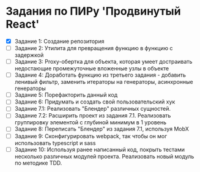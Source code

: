 # Задания по ПИРу 'Продвинутый React'

- [x] Задание 1: Создание репозитория
- [ ] Задание 2: Утилита для превращения функцию в функцию с задержкой
- [ ] Задание 3: Proxy-обертка для объекта, которая умеет достраивать недостающие промежуточные вложенные узлы в объекте
- [ ] Задание 4: Доработать функцию из третьего задания - добавить ленивый фильтр, заменить итераторы на генераторы, асинхронные генераторы
- [ ] Задание 5: Порефакторить данный код
- [ ] Задание 6: Придумать и создать свой пользовательский хук
- [ ] Задание 7.1: Реализовать "Блендер" различных сущностей.
- [ ] Задание 7.2: Расширить проект из задания 7.1. Реализовать группировку элементой с глубиной минимум в 1 уровень
- [ ] Задание 8: Переписать "Блендер" из задания 7.1, используя MobX
- [ ] Задание 9: Сконфигурировать webpack, так чтобы он мог использовать typescript и sass
- [ ] Задание 10: Используя ранее написанный код, покрыть тестами несколько различных модулей проекта. Реализовать новый модуль по методике TDD.
